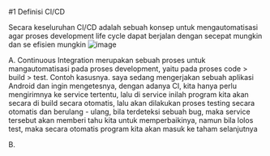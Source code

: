 #1 Definisi CI/CD

Secara keseluruhan CI/CD adalah sebuah konsep untuk mengautomatisasi agar proses development life cycle dapat berjalan dengan secepat mungkin dan se efisien mungkin
![image](https://user-images.githubusercontent.com/36489276/202966151-e58b7d46-b0f3-4b1b-bb1e-343300fd9135.png)

A. Continuous Integration
merupakan sebuah proses untuk mangautomatisasi pada proses development, yaitu pada proses code > build > test.
Contoh kasusnya. saya sedang mengerjakan sebuah aplikasi Android dan ingin mengetesnya, dengan adanya CI, kita hanya perlu mengirimnya ke service tertentu, lalu
di service inilah program kita akan secara di build secara otomatis, lalu akan dilakukan proses testing secara otomatis dan berulang - ulang, bila terdeteksi sebuah bug, maka service tersebut akan memberi tahu kita untuk memperbaikinya, namun bila lolos test, maka secara otomatis program kita akan masuk ke taham selanjutnya

B.
